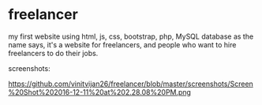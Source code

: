 # freelancer
my first website using html, js, css, bootstrap, php, MySQL database
as the name says, it's a website for freelancers, and people who want to hire freelancers to do their jobs.

screenshots:

https://github.com/vinitvijan26/freelancer/blob/master/screenshots/Screen%20Shot%202016-12-11%20at%202.28.08%20PM.png
